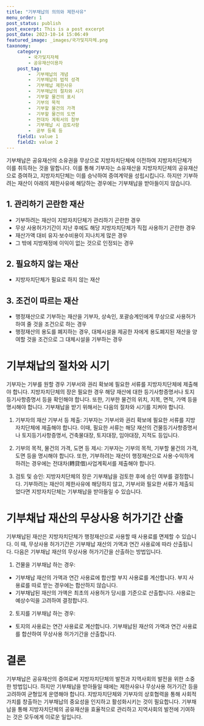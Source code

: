 ```yaml
---
title: "기부채납의 의의와 제한사유"
menu_order: 1
post_status: publish
post_excerpt: This is a post excerpt
post_date: 2023-10-14 15:06:49
featured_image: _images/국가및지자체.png
taxonomy:
    category:
        - 국가및지자체
        - 공유재산이용자
    post_tag:
        -  기부채납의 개념
        -  기부채납의 법적 성격
        -  기부채납 제한사유
        -  기부채납의 절차와 시기
        -  기부할 물건의 표시
        -  기부의 목적
        -  기부할 물건의 가격
        -  기부할 물건의 도면
        -  전대차 계획서의 첨부
        -  기부채납 시 검토사항
        -  공부 등록 등
    field1: value 1
    field2: value 2
---
```



기부채납은 공유재산의 소유권을 무상으로 지방자치단체에 이전하여 지방자치단체가 이를 취득하는 것을 말합니다. 이를 통해 기부자는 소유재산을 지방자치단체의 공유재산으로 증여하고, 지방자치단체는 이를 승낙하여 증여계약을 성립시킵니다. 하지만 기부하려는 재산이 아래의 제한사유에 해당하는 경우에는 기부채납을 받아들이지 않습니다.

## 1. 관리하기 곤란한 재산
- 기부하려는 재산이 지방자치단체가 관리하기 곤란한 경우
- 무상 사용허가기간이 지난 후에도 해당 지방자치단체가 직접 사용하기 곤란한 경우
- 재산가액 대비 유지·보수비용이 지나치게 많은 경우
- 그 밖에 지방재정에 이익이 없는 것으로 인정되는 경우

## 2. 필요하지 않는 재산
- 지방자치단체가 필요로 하지 않는 재산

## 3. 조건이 따르는 재산
- 행정재산으로 기부하는 재산을 기부자, 상속인, 포괄승계인에게 무상으로 사용허가하여 줄 것을 조건으로 하는 경우
- 행정재산의 용도를 폐지하는 경우, 대체시설을 제공한 자에게 용도폐지된 재산을 양여할 것을 조건으로 그 대체시설을 기부하는 경우

# 기부채납의 절차와 시기

기부자는 기부를 원할 경우 기부서와 권리 확보에 필요한 서류를 지방자치단체에 제출해야 합니다. 지방자치단체의 장은 필요한 경우 해당 재산에 대한 등기사항증명서나 토지등기사항증명서 등을 확인해야 합니다. 또한, 기부한 물건의 위치, 지목, 면적, 가액 등을 명시해야 합니다. 기부채납을 받기 위해서는 다음의 절차와 시기를 지켜야 합니다.

1. 기부자의 재산 기부서 등 제출: 기부자는 기부서와 권리 확보에 필요한 서류를 지방자치단체에 제출해야 합니다. 이때, 필요한 서류는 해당 재산의 건물등기사항증명서나 토지등기사항증명서, 건축물대장, 토지대장, 임야대장, 지적도 등입니다.

2. 기부의 목적, 물건의 가격, 도면 등 제시: 기부자는 기부의 목적, 기부할 물건의 가격, 도면 등을 명시해야 합니다. 또한, 기부하려는 재산이 행정재산으로 사용·수익하게 하려는 경우에는 전대차(轉貸借)사업계획서를 제출해야 합니다.

3. 검토 및 승인: 지방자치단체의 장은 기부채납을 검토한 후에 승인 여부를 결정합니다. 기부하려는 재산이 제한사유에 해당하지 않고, 기부서와 필요한 서류가 제출되었다면 지방자치단체는 기부채납을 받아들일 수 있습니다.

# 기부채납 재산의 무상사용 허가기간 산출

기부채납된 재산은 지방자치단체가 행정재산으로 사용할 때 사용료를 면제할 수 있습니다. 이 때, 무상사용 허가기간은 기부채납 재산의 가액과 연간 사용료에 따라 산출됩니다. 다음은 기부채납 재산의 무상사용 허가기간을 산출하는 방법입니다.

1. 건물을 기부채납 하는 경우:
- 기부채납 재산의 가액과 연간 사용료에 합산할 부지 사용료를 계산합니다. 부지 사용료를 따로 받는 경우에는 합산하지 않습니다.
- 기부채납된 재산의 가액은 최초의 사용허가 당시를 기준으로 산출합니다. 사용료는 예상수익을 고려하여 결정합니다.

2. 토지를 기부채납 하는 경우:
- 토지의 사용료는 연간 사용료로 계산합니다. 기부채납된 재산의 가액과 연간 사용료를 합산하여 무상사용 허가기간을 산출합니다.

# 결론

기부채납은 공유재산의 증여로써 지방자치단체의 발전과 지역사회의 발전을 위한 소중한 방법입니다. 하지만 기부채납을 받아들일 때에는 제한사유나 무상사용 허가기간 등을 고려하여 균형있게 운영해야 합니다. 지방자치단체와 기부자의 상호협력을 통해 사회적 가치를 창출하는 기부채납의 중요성을 인지하고 활성화시키는 것이 필요합니다. 기부채납을 통해 지방자치단체의 공유재산을 효율적으로 관리하고 지역사회의 발전에 기여하는 것은 모두에게 이로운 일입니다.


